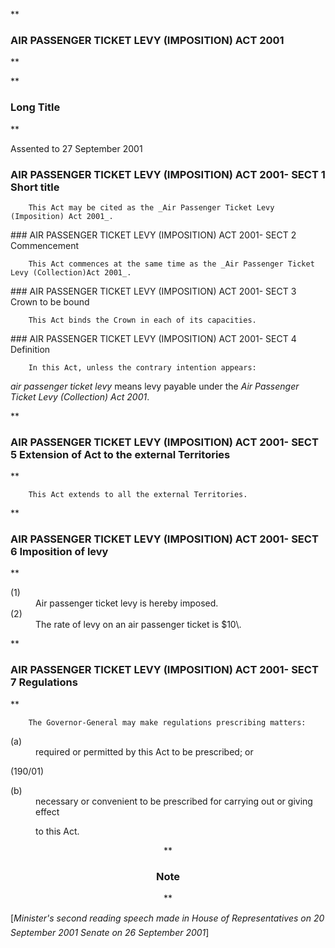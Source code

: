 **

###  AIR PASSENGER TICKET LEVY (IMPOSITION) ACT 2001 
**






**

###  Long Title 
**



Assented to 27 September 2001

###  AIR PASSENGER TICKET LEVY (IMPOSITION) ACT 2001- SECT 1  Short title 
<dl compact="">

		This Act may be cited as the _Air Passenger Ticket Levy (Imposition) Act 2001_.

 </dl>
###  AIR PASSENGER TICKET LEVY (IMPOSITION) ACT 2001- SECT 2  Commencement 
<dl compact="">

		This Act commences at the same time as the _Air Passenger Ticket Levy (Collection)Act 2001_.

 </dl>
###  AIR PASSENGER TICKET LEVY (IMPOSITION) ACT 2001- SECT 3  Crown to be bound 
<dl compact="">

		This Act binds the Crown in each of its capacities.

 </dl>
###  AIR PASSENGER TICKET LEVY (IMPOSITION) ACT 2001- SECT 4  Definition 
<dl compact="">

		In this Act, unless the contrary intention appears:

 </dl>
<dl compact=""><dl compact="">

_air passenger ticket levy_ means levy payable under the _Air Passenger Ticket Levy (Collection) Act 2001_.

 </dl></dl>

**

###  AIR PASSENGER TICKET LEVY (IMPOSITION) ACT 2001- SECT 5  Extension of Act to the external Territories 
**

 <dl compact=""><dl compact="">

		This Act extends to all the external Territories.

 </dl></dl>

**

###  AIR PASSENGER TICKET LEVY (IMPOSITION) ACT 2001- SECT 6  Imposition of levy 
**

 <dl compact=""><dl compact="">

<dt>(1)</dt><dd>Air passenger ticket levy is hereby imposed.</dd> <dt>(2)</dt><dd>The rate of levy on an air passenger ticket is $10\. </dd> </dl></dl>

**

###  AIR PASSENGER TICKET LEVY (IMPOSITION) ACT 2001- SECT 7  Regulations 
**

 <dl compact=""><dl compact="">

		The Governor-General may make regulations prescribing matters:

 </dl></dl>

<dl compact=""><dl compact=""><dl compact="">

<dt>(a)</dt><dd>required or permitted by this Act to be prescribed; or

</dd>

</dl></dl></dl>

(190/01)

<dl compact=""><dl compact=""><dl compact="">

<dt>(b)</dt><dd>necessary or convenient to be prescribed for carrying out or giving effect

to this Act.

</dd>

</dl></dl></dl>

  <center>**

###  Note 
**</center> [_Minister&apos;s second reading speech made in_
 _House of Representatives on 20 September 2001_
 _Senate on 26 September 2001_] 


